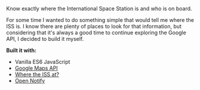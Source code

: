 Know exactly where the International Space Station is and who is on board.

For some time I wanted to do something simple that would tell me where the ISS is. I know there are plenty of places to look for that information, but considering that it's always a good time to continue exploring the Google API, I decided to build it myself.

**Built it with:**
- Vanilla ES6 JavaScript
- [Google Maps API](https://developers.google.com/maps)
- [Where the ISS at?](https://wheretheiss.at/)
- [Open Notify](http://open-notify.org/)
